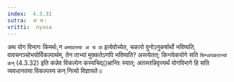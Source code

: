 ```yaml
---
index:  4.3.31
sutra:  अ च।
vritti:  nyasa
---
```


अथ योग विभागः किमर्थः,न `अमावास्या अ च वा` इत्येवोच्येत, चकारो वुनोऽनुकर्षार्थो भविष्यति, वावचनञ्चोभयोर्विकल्पार्थम्, तेन ताभ्यां मुक्कतेऽणपि भविष्यति? अस्त्येतत्; किन्त्वेकयोगे सति `सिन्ध्वपकराभ्यां कन्` (4.3.32) इति कन्नेव विकल्पेन कस्यचिद्()भ्रान्तिः स्यात्; अतस्तन्निवृत्त्यर्थं योगविभागे हि सति व्यवधानतया विकल्पस्य कन् नित्यो विज्ञायते॥
